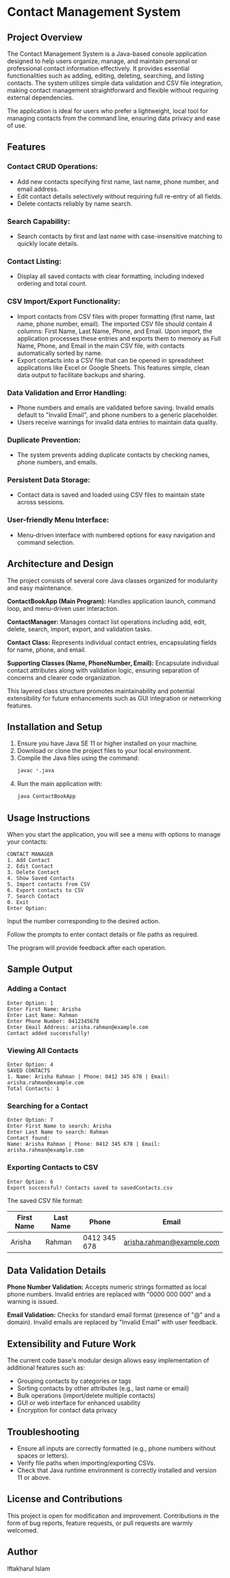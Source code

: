 # Contact Management System

## Project Overview

The Contact Management System is a Java-based console application designed to help users organize, manage, and maintain personal or professional contact information effectively. It provides essential functionalities such as adding, editing, deleting, searching, and listing contacts. The system utilizes simple data validation and CSV file integration, making contact management straightforward and flexible without requiring external dependencies.

The application is ideal for users who prefer a lightweight, local tool for managing contacts from the command line, ensuring data privacy and ease of use.

## Features

### Contact CRUD Operations:

- Add new contacts specifying first name, last name, phone number, and email address.
- Edit contact details selectively without requiring full re-entry of all fields.
- Delete contacts reliably by name search.

### Search Capability:

- Search contacts by first and last name with case-insensitive matching to quickly locate details.

### Contact Listing:

- Display all saved contacts with clear formatting, including indexed ordering and total count.

### CSV Import/Export Functionality:

- Import contacts from CSV files with proper formatting (first name, last name, phone number, email). The imported CSV file should contain 4 columns: First Name, Last Name, Phone, and Email. Upon import, the application processes these entries and exports them to memory as Full Name, Phone, and Email in the main CSV file, with contacts automatically sorted by name.
- Export contacts into a CSV file that can be opened in spreadsheet applications like Excel or Google Sheets. This features simple, clean data output to facilitate backups and sharing.

### Data Validation and Error Handling:

- Phone numbers and emails are validated before saving. Invalid emails default to "Invalid Email", and phone numbers to a generic placeholder.
- Users receive warnings for invalid data entries to maintain data quality.

### Duplicate Prevention:

- The system prevents adding duplicate contacts by checking names, phone numbers, and emails.

### Persistent Data Storage:

- Contact data is saved and loaded using CSV files to maintain state across sessions.

### User-friendly Menu Interface:

- Menu-driven interface with numbered options for easy navigation and command selection.

## Architecture and Design

The project consists of several core Java classes organized for modularity and easy maintenance.

**ContactBookApp (Main Program):**
Handles application launch, command loop, and menu-driven user interaction.

**ContactManager:**
Manages contact list operations including add, edit, delete, search, import, export, and validation tasks.

**Contact Class:**
Represents individual contact entries, encapsulating fields for name, phone, and email.

**Supporting Classes (Name, PhoneNumber, Email):**
Encapsulate individual contact attributes along with validation logic, ensuring separation of concerns and clearer code organization.

This layered class structure promotes maintainability and potential extensibility for future enhancements such as GUI integration or networking features.

## Installation and Setup

1. Ensure you have Java SE 11 or higher installed on your machine.
2. Download or clone the project files to your local environment.
3. Compile the Java files using the command:
   ```bash
   javac *.java
   ```
4. Run the main application with:
   ```bash
   java ContactBookApp
   ```

## Usage Instructions

When you start the application, you will see a menu with options to manage your contacts:

```
CONTACT MANAGER
1. Add Contact
2. Edit Contact
3. Delete Contact
4. Show Saved Contacts
5. Import contacts from CSV
6. Export contacts to CSV
7. Search Contact
0. Exit
Enter Option:
```

Input the number corresponding to the desired action.

Follow the prompts to enter contact details or file paths as required.

The program will provide feedback after each operation.

## Sample Output

### Adding a Contact

```
Enter Option: 1
Enter First Name: Arisha
Enter Last Name: Rahman
Enter Phone Number: 0412345678
Enter Email Address: arisha.rahman@example.com
Contact added successfully!
```

### Viewing All Contacts

```
Enter Option: 4
SAVED CONTACTS
1. Name: Arisha Rahman | Phone: 0412 345 678 | Email: arisha.rahman@example.com
Total Contacts: 1
```

### Searching for a Contact

```
Enter Option: 7
Enter First Name to search: Arisha
Enter Last Name to search: Rahman
Contact found:
Name: Arisha Rahman | Phone: 0412 345 678 | Email: arisha.rahman@example.com
```

### Exporting Contacts to CSV

```
Enter Option: 6
Export successful! Contacts saved to savedContacts.csv
```

The saved CSV file format:

| First Name | Last Name | Phone         | Email                        |
|------------|-----------|---------------|------------------------------|
| Arisha     | Rahman    | 0412 345 678  | arisha.rahman@example.com    |

## Data Validation Details

**Phone Number Validation:**
Accepts numeric strings formatted as local phone numbers. Invalid entries are replaced with "0000 000 000" and a warning is issued.

**Email Validation:**
Checks for standard email format (presence of "@" and a domain). Invalid emails are replaced by "Invalid Email" with user feedback.

## Extensibility and Future Work

The current code base's modular design allows easy implementation of additional features such as:

- Grouping contacts by categories or tags
- Sorting contacts by other attributes (e.g., last name or email)
- Bulk operations (import/delete multiple contacts)
- GUI or web interface for enhanced usability
- Encryption for contact data privacy

## Troubleshooting

- Ensure all inputs are correctly formatted (e.g., phone numbers without spaces or letters).
- Verify file paths when importing/exporting CSVs.
- Check that Java runtime environment is correctly installed and version 11 or above.

## License and Contributions

This project is open for modification and improvement. Contributions in the form of bug reports, feature requests, or pull requests are warmly welcomed.

## Author

Iftakharul Islam